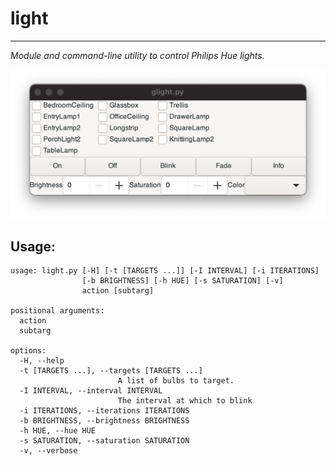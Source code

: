 # light

---

_Module  and command-line utility to control Philips Hue lights._

![glight](img/glight.png)

## Usage:

```
usage: light.py [-H] [-t [TARGETS ...]] [-I INTERVAL] [-i ITERATIONS]
                [-b BRIGHTNESS] [-h HUE] [-s SATURATION] [-v]
                action [subtarg]

positional arguments:
  action
  subtarg

options:
  -H, --help
  -t [TARGETS ...], --targets [TARGETS ...]
                        A list of bulbs to target.
  -I INTERVAL, --interval INTERVAL
                        The interval at which to blink
  -i ITERATIONS, --iterations ITERATIONS
  -b BRIGHTNESS, --brightness BRIGHTNESS
  -h HUE, --hue HUE
  -s SATURATION, --saturation SATURATION
  -v, --verbose
```
